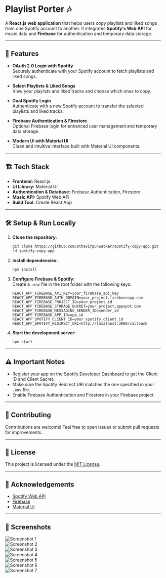 # Playlist Porter 🎶

A **React.js web application** that helps users copy playlists and liked songs from one Spotify account to another. It integrates **Spotify's Web API** for music data and **Firebase** for authentication and temporary data storage.

---

## 🚀 Features

- **OAuth 2.0 Login with Spotify**  
  Securely authenticate with your Spotify account to fetch playlists and liked songs.

- **Select Playlists & Liked Songs**  
  View your playlists and liked tracks and choose which ones to copy.

- **Dual Spotify Login**  
  Authenticate with a new Spotify account to transfer the selected playlists and liked tracks.

- **Firebase Authentication & Firestore**  
  Optional Firebase login for enhanced user management and temporary data storage.

- **Modern UI with Material UI**  
  Clean and intuitive interface built with Material UI components.

---

## 🏗️ Tech Stack

- **Frontend:** React.js  
- **UI Library:** Material UI  
- **Authentication & Database:** Firebase Authentication, Firestore  
- **Music API:** Spotify Web API  
- **Build Tool:** Create React App  

---

## 🛠️ Setup & Run Locally

1. **Clone the repository:**
    ```bash
    git clone https://github.com/sthavirpunwatkar/spotify-copy-app.git
    cd spotify-copy-app
    ```

2. **Install dependencies:**
    ```bash
    npm install
    ```

3. **Configure Firebase & Spotify:**  
    Create a `.env` file in the root folder with the following keys:
    ```env
    REACT_APP_FIREBASE_API_KEY=your_firebase_api_key
    REACT_APP_FIREBASE_AUTH_DOMAIN=your_project.firebaseapp.com
    REACT_APP_FIREBASE_PROJECT_ID=your_project_id
    REACT_APP_FIREBASE_STORAGE_BUCKET=your_project.appspot.com
    REACT_APP_FIREBASE_MESSAGING_SENDER_ID=sender_id
    REACT_APP_FIREBASE_APP_ID=app_id
    REACT_APP_SPOTIFY_CLIENT_ID=your_spotify_client_id
    REACT_APP_SPOTIFY_REDIRECT_URI=http://localhost:3000/callback
    ```

4. **Start the development server:**
    ```bash
    npm start
    ```

---

## ⚠️ Important Notes

- Register your app on the [Spotify Developer Dashboard](https://developer.spotify.com/dashboard) to get the Client ID and Client Secret.
- Make sure the Spotify Redirect URI matches the one specified in your `.env` file.
- Enable Firebase Authentication and Firestore in your Firebase project.

---

## 🤝 Contributing

Contributions are welcome! Feel free to open issues or submit pull requests for improvements.

---

## 📄 License

This project is licensed under the [MIT License](LICENSE).

---

## 🌟 Acknowledgements

- [Spotify Web API](https://developer.spotify.com/documentation/web-api/)
- [Firebase](https://firebase.google.com/)
- [Material UI](https://mui.com/)

---

## 📸 Screenshots

![Screenshot 1](https://github.com/user-attachments/assets/2960a132-9190-4c0c-9eb1-8ec07eb85a82)  
![Screenshot 2](https://github.com/user-attachments/assets/d9ef5636-a07d-42a5-bd70-895dbd48ec80)  
![Screenshot 3](https://github.com/user-attachments/assets/e49a15a2-d24d-44fa-807a-78f6c789acb0)  
![Screenshot 4](https://github.com/user-attachments/assets/5b384866-610d-4294-b625-037659159abc)  
![Screenshot 5](https://github.com/user-attachments/assets/24f18fc1-3330-4f4b-9854-ab9b8967c056)  
![Screenshot 6](https://github.com/user-attachments/assets/826ae44d-525e-4c26-a7cd-6b5fe7170f44)  
![Screenshot 7](https://github.com/user-attachments/assets/8f2707cf-75fc-4736-a5cd-ee7dd964d723)
